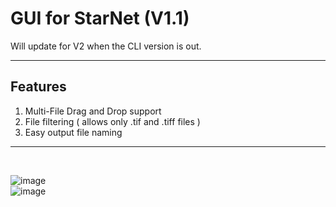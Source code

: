 # GUI for StarNet (V1.1)

<p>Will update for V2 when the CLI version is out.</p>

---

## Features
1. Multi-File Drag and Drop support
2. File filtering ( allows only .tif and .tiff files )
3. Easy output file naming

---

<br>

![image](https://user-images.githubusercontent.com/58784686/151712593-32123dd9-134f-4334-af4f-3c291b5d5c56.png)
<br>
![image](https://user-images.githubusercontent.com/58784686/151712616-5e274ca8-f81d-49c7-8bb5-e9ae81daac23.png)
